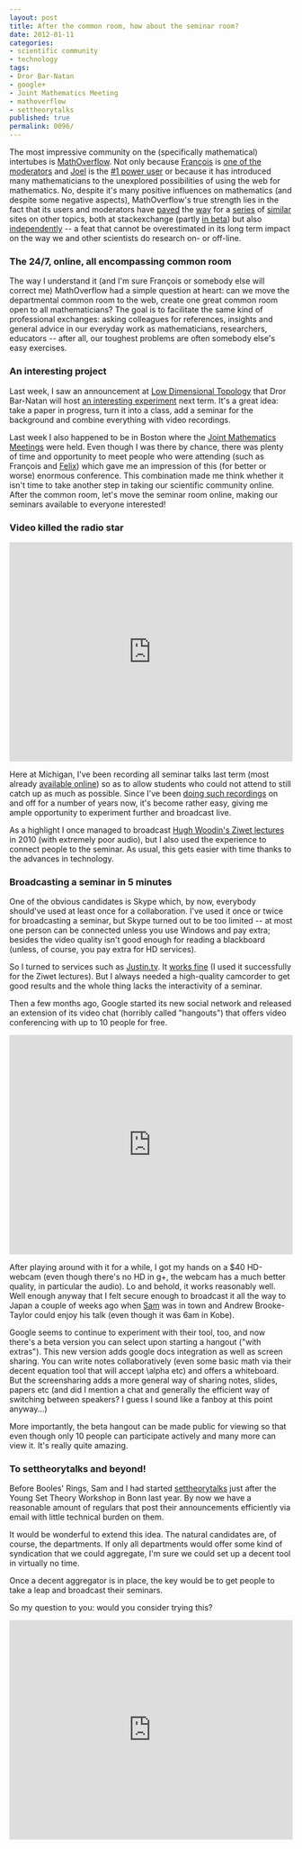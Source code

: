 ```yaml
---
layout: post
title: After the common room, how about the seminar room?
date: 2012-01-11
categories:
- scientific community
- technology
tags:
- Dror Bar-Natan
- google+
- Joint Mathematics Meeting
- mathoverflow
- settheorytalks
published: true
permalink: 0096/
---
```


The most impressive community on the (specifically mathematical) intertubes is [MathOverflow](http://mathoverflow.net). Not only because [François](http://boolesrings.org/dorais) is [one of the moderators](http://mathoverflow.net/users/2000/francois-g-dorais) and [Joel](http://boolesrings.org/hamkins) is the [#1 power user](http://mathoverflow.net/users/1946/joel-david-hamkins) or because it has introduced many mathematicians to the unexplored possibilities of using the web for mathematics. No, despite it's many positive influences on mathematics (and despite some negative aspects), MathOverflow's true strength lies in the fact that its users and moderators have [paved](http://math.stackexchange.com/) the [way](http://cstheory.stackexchange.com/) for a [series](http://physics.stackexchange.com/) of [similar](http://stats.stackexchange.com/) sites on other topics, both at stackexchange (partly [in beta](http://area51.stackexchange.com/categories/7/science)) but also [independently](http://www.or-exchange.com/) -- a feat that cannot be overestimated in its long term impact on the way we and other scientists do research on- or off-line.

### The 24/7, online, all encompassing common room

The way I understand it (and I'm sure François or somebody else will correct me) MathOverflow had a simple question at heart: can we move the departmental common room to the web, create one great common room open to all mathematicians? The goal is to facilitate the same kind of professional exchanges: asking colleagues for references, insights and general advice in our everyday work as mathematicians, researchers, educators -- after all, our toughest problems are often somebody else's easy exercises.

### An interesting project

Last week, I saw an announcement at [Low Dimensional Topology](http://ldtopology.wordpress.com/2012/01/03/bar-natan-dancso-paper-comes-with-seminar-and-video/) that Dror Bar-Natan will host [an interesting experiment](http://www.math.toronto.edu/drorbn/papers/WKO/) next term. It's a great idea: take a paper in progress, turn it into a class, add a seminar for the background and combine everything with video recordings.

Last week I also happened to be in Boston where the [Joint Mathematics Meetings](http://jointmathematicsmeetings.org) were held. Even though I was there by chance, there was plenty of time and opportunity to meet people who were attending (such as François and [Felix](http://www.felixbreuer.net/)) which gave me an impression of this (for better or worse) enormous conference. This combination made me think whether it isn't time to take another step in taking our scientific community online. After the common room, let's move the seminar room online, making our seminars available to everyone interested!

### Video killed the radio star

<iframe width="100%" height="390" src="https://www.youtube.com/embed/Iwuy4hHO3YQ" frameborder="0" allowfullscreen></iframe>

Here at Michigan, I've been recording all seminar talks last term (most already [available online](http://vimeo.com/pkrautzberger)) so as to allow students who could not attend to still catch up as much as possible. Since I've been [doing such recordings](http://www.math.fu-berlin.de/w/Math/WhatIsSeminar) on and off for a number of years now, it's become rather easy, giving me ample opportunity to experiment further and broadcast live.

As a highlight I once managed to broadcast [Hugh Woodin's Ziwet lectures](http://www.math.lsa.umich.edu/seminars/SpecLectures/ziwet.html) in 2010 (with extremely poor audio), but I also used the experience to connect people to the seminar. As usual, this gets easier with time thanks to the advances in technology.

### Broadcasting a seminar in 5 minutes

One of the obvious candidates is Skype which, by now, everybody should've used at least once for a collaboration. I've used it once or twice for broadcasting a seminar, but Skype turned out to be too limited -- at most one person can be connected unless you use Windows and pay extra; besides the video quality isn't good enough for reading a blackboard (unless, of course, you pay extra for HD services).

So I turned to services such as [Justin.tv](http://www.justin.tv/). It [works fine](/0038/) (I used it successfully for the Ziwet lectures). But I always needed a high-quality camcorder to get good results and the whole thing lacks the interactivity of a seminar.

Then a few months ago, Google started its new social network and released an extension of its video chat (horribly called "hangouts") that offers video conferencing with up to 10 people for free.

<iframe width="100%" height="390" src="https://www.youtube.com/embed/QN38vHZjWXw" frameborder="0" allowfullscreen></iframe>

After playing around with it for a while, I got my hands on a $40 HD-webcam (even though there's no HD in g+, the webcam has a much better quality, in particular the audio). Lo and behold, it works reasonably well. Well enough anyway that I felt secure enough to broadcast it all the way to Japan a couple of weeks ago when [Sam](http://boolesrings.org/scoskey) was in town and Andrew Brooke-Taylor could enjoy his talk (even though it was 6am in Kobe).

Google seems to continue to experiment with their tool, too, and now there's a beta version you can select upon starting a hangout ("with extras"). This new version adds google docs integration as well as screen sharing. You can write notes collaboratively (even some basic math via their decent equation tool that will accept \alpha etc) and offers a whiteboard. But the screensharing adds a more general way of sharing notes, slides, papers etc (and did I mention a chat and generally the efficient way of switching between speakers? I guess I sound like a fanboy at this point anyway...)

More importantly, the beta hangout can be made public for viewing so that even though only 10 people can participate actively and many more can view it. It's really quite amazing.

### To settheorytalks and beyond!

Before Booles' Rings, Sam and I had started [settheorytalks](http://settheorytalks.wordpress.com) just after the Young Set Theory Workshop in Bonn last year. By now we have a reasonable amount of regulars that post their announcements efficiently via email with little technical burden on them.

It would be wonderful to extend this idea. The natural candidates are, of course, the departments. If only all departments would offer some kind of syndication that we could aggregate, I'm sure we could set up a decent tool in virtually no time.

Once a decent aggregator is in place, the key would be to get people to take a leap and broadcast their seminars.

So my question to you: would you consider trying this?

<iframe width="100%" height="390" src="https://www.youtube.com/embed/jBDF04fQKtQ" frameborder="0" allowfullscreen></iframe>
